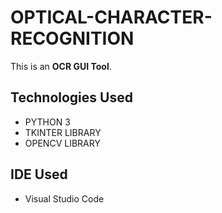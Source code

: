 # OPTICAL-CHARACTER-RECOGNITION
This is an **OCR GUI Tool**. 

## Technologies Used
- PYTHON 3
- TKINTER LIBRARY
- OPENCV LIBRARY

## IDE Used
- Visual Studio Code
